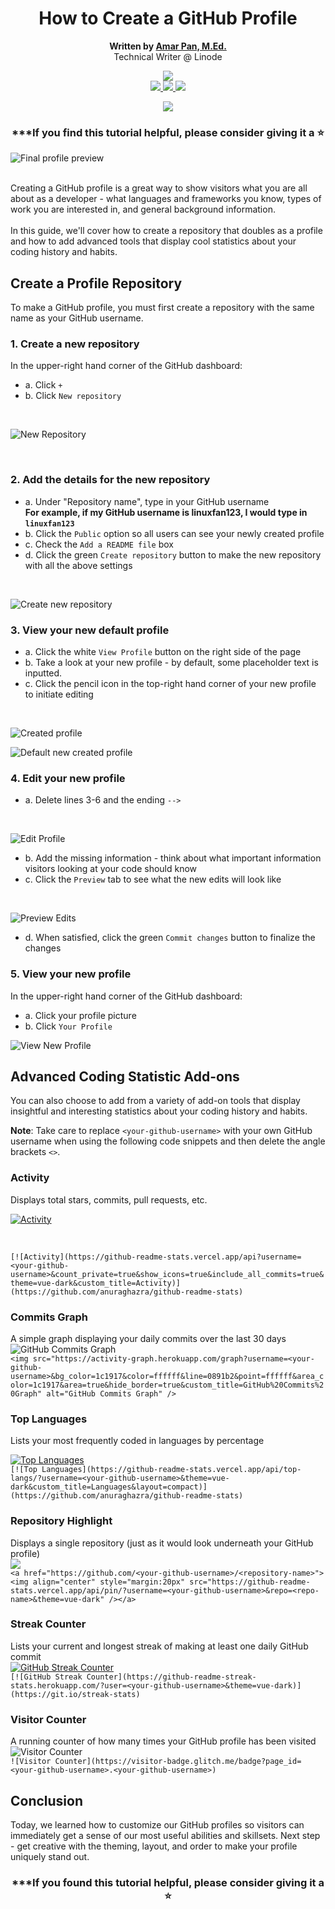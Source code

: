 <div align="center">

# How to Create a GitHub Profile
**Written by [Amar Pan, M.Ed.](https://www.linkedin.com/in/profpan396/)** <br>Technical Writer @ Linode

<!-- Delete below for publication -->
 

 <a href="https://profpan396.github.io" target="_blank">
        <img
          src="https://img.shields.io/badge/-profpan396.github.io-magenta?style=flat&logo=Blackberry&logoColor=black">
      </a>
      <br>

 <a href="https://www.github.com/profpan396/" target="_blank">
        <img
          src="https://img.shields.io/badge/-@profpan396-junglegreen?style=flat&logo=GitHub&logoColor=black">
      </a>
      <a href="https://twitter.com/profpan396" target="_blank">
  <img src="https://img.shields.io/badge/-@profpan396-skyblue?style=flat&logo=Twitter&logoColor=black">
</a>

 <a href="https://www.linkedin.com/in/profpan396/" target="_blank">
      <img src="https://img.shields.io/badge/-@profpan396-blue?style=flat&logo=Linkedin&logoColor=black">
 </a> 
  
 
![](https://visitor-badge.glitch.me/badge?page_id=profpan396.github-profile-tutorial)

<!-- Delete above for publication -->
<div align="center">

### ***If you find this tutorial helpful, please consider giving it a :star:</h3>

</div>
    
 </div>
 
![Final profile preview](images/ghprofile-final-profile.png)

<br>
Creating a GitHub profile is a great way to show visitors what you are all about as a developer - what languages and frameworks you know, types of work you are interested in, and general background information. 
<br><br>
In this guide, we'll cover how to create a repository that doubles as a profile and how to add advanced tools that display cool statistics about your coding history and habits. 

## Create a Profile Repository
To make a GitHub profile, you must first create a repository with the same name as your GitHub username. 

### 1. Create a new repository
In the upper-right hand corner of the GitHub dashboard: 
<br>
- a. Click `+`
- b. Click `New repository`
<br>

![New Repository](images/ghprofile-new-repo.png)

<br> 
           
### 2. Add the details for the new repository
- a. Under "Repository name", type in your GitHub username <br>
**For example, if my GitHub username is linuxfan123, I would type in `linuxfan123`**
- b. Click the `Public` option so all users can see your newly created profile
- c. Check the `Add a README file` box
- d. Click the green `Create repository` button to make the new repository with all the above settings
<br>

![Create new repository](images/ghprofile-name-repo.png)

### 3. View your new default profile
- a. Click the white `View Profile` button on the right side of the page
- b. Take a look at your new profile - by default, some placeholder text is inputted.
- c. Click the pencil icon in the top-right hand corner of your new profile to initiate editing
<br>

![Created profile](images/ghprofile-created-profile.png)

![Default new created profile](images/ghprofile-default-profile.png)

### 4. Edit your new profile
- a. Delete lines 3-6 and the ending `-->`
<br>

![Edit Profile](images/ghprofile-edit-profile.png)

- b. Add the missing information - think about what important information visitors looking at your code should know
- c. Click the `Preview` tab to see what the new edits will look like
<br>

![Preview Edits](images/ghprofile-preview.png)

- d. When satisfied, click the green `Commit changes` button to finalize the changes

### 5. View your new profile
In the upper-right hand corner of the GitHub dashboard:
<br>
- a. Click your profile picture
- b. Click `Your Profile`


![View New Profile](images/ghprofile-your-profile.png)

## Advanced Coding Statistic Add-ons
You can also choose to add from a variety of add-on tools that display insightful and interesting statistics about your coding history and habits.<br>
<!-- Convert note to Hugo-type for publication -->
**Note**: Take care to replace `<your-github-username>` with your own GitHub username when using the following code snippets and then delete the angle brackets `<>`. 
<!-- {{< note >}}
Take care to replace `<your-github-username>` with your own GitHub username when using the following code snippets and then delete the angle brackets `<>`. 
{{< /note >}} -->

### Activity
Displays total stars, commits, pull requests, etc.
<br>

[![Activity](https://github-readme-stats.vercel.app/api?username=profpan396&count_private=true&show_icons=true&include_all_commits=true&theme=vue-dark&custom_title=Activity)](https://github.com/anuraghazra/github-readme-stats)

<br>

`[![Activity](https://github-readme-stats.vercel.app/api?username=<your-github-username>&count_private=true&show_icons=true&include_all_commits=true&theme=vue-dark&custom_title=Activity)](https://github.com/anuraghazra/github-readme-stats)`

### Commits Graph
A simple graph displaying your daily commits over the last 30 days
<br>
<img src="https://activity-graph.herokuapp.com/graph?username=profpan396&bg_color=1c1917&color=ffffff&line=0891b2&point=ffffff&area_color=1c1917&area=true&hide_border=true&custom_title=GitHub%20Commits%20Graph" alt="GitHub Commits Graph" />
<br>
`<img src="https://activity-graph.herokuapp.com/graph?username=<your-github-username>&bg_color=1c1917&color=ffffff&line=0891b2&point=ffffff&area_color=1c1917&area=true&hide_border=true&custom_title=GitHub%20Commits%20Graph" alt="GitHub Commits Graph" />`

### Top Languages
Lists your most frequently coded in languages by percentage
<br>

[![Top Languages](https://github-readme-stats.vercel.app/api/top-langs/?username=profpan396&theme=vue-dark&custom_title=Languages&layout=compact)](https://github.com/anuraghazra/github-readme-stats)
<br>
`[![Top Languages](https://github-readme-stats.vercel.app/api/top-langs/?username=<your-github-username>&theme=vue-dark&custom_title=Languages&layout=compact)](https://github.com/anuraghazra/github-readme-stats)`

### Repository Highlight
Displays a single repository (just as it would look underneath your GitHub profile)
<br>
<a href="https://github.com/profpan396/simon-memory-game"><img align="center" src="https://github-readme-stats.vercel.app/api/pin/?username=profpan396&repo=simon-memory-game&theme=vue-dark" /></a>
<br>
`<a href="https://github.com/<your-github-username>/<repository-name>"><img align="center" style="margin:20px" src="https://github-readme-stats.vercel.app/api/pin/?username=<your-github-username>&repo=<repo-name>&theme=vue-dark" /></a>`

### Streak Counter
Lists your current and longest streak of making at least one daily GitHub commit
<br>
[![GitHub Streak Counter](https://github-readme-streak-stats.herokuapp.com/?user=profpan396&theme=vue-dark)](https://git.io/streak-stats)
<br>
`[![GitHub Streak Counter](https://github-readme-streak-stats.herokuapp.com/?user=<your-github-username>&theme=vue-dark)](https://git.io/streak-stats)`

### Visitor Counter
A running counter of how many times your GitHub profile has been visited
<br>
![Visitor Counter](https://visitor-badge.glitch.me/badge?page_id=amarpan.amarpan)
<br>
`![Visitor Counter](https://visitor-badge.glitch.me/badge?page_id=<your-github-username>.<your-github-username>)`

## Conclusion
Today, we learned how to customize our GitHub profiles so visitors can immediately get a sense of our most useful abilities and skillsets. Next step - get creative with the theming, layout, and order to make your profile uniquely stand out. 

<div align="center">

### ***If you found this tutorial helpful, please consider giving it a :star:

</div>

